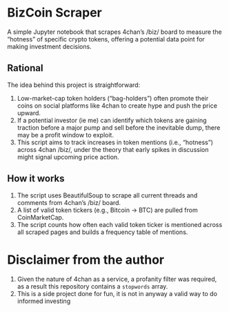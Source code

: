 # BizCoin Scraper
A simple Jupyter notebook that scrapes 4chan’s /biz/ board to measure the “hotness” of specific crypto tokens, offering a potential data point for making investment decisions.

## Rational 
The idea behind this project is straightforward:
1. Low-market-cap token holders (“bag-holders”) often promote their coins on social platforms like 4chan to create hype and push the price upward.
2. If a potential investor (ie me) can identify which tokens are gaining traction before a major pump and sell before the inevitable dump, there may be a profit window to exploit.
3. This script aims to track increases in token mentions (i.e., “hotness”) across 4chan /biz/, under the theory that early spikes in discussion might signal upcoming price action.

## How it works
1. The script uses BeautifulSoup to scrape all current threads and comments from 4chan’s /biz/ board.
2. A list of valid token tickers (e.g., Bitcoin → BTC) are pulled from CoinMarketCap.
3. The script counts how often each valid token ticker is mentioned across all scraped pages and builds a frequency table of mentions.

# Disclaimer from the author
1. Given the nature of 4chan as a service, a profanity filter was required, as a result this repository contains a `stopwords` array.
2. This is a side project done for fun, it is not in anyway a valid way to do informed investing
